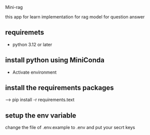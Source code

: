 Mini-rag

this app for learn implementation for rag model for question answer


## requiremets 

- python 3.12 or later

## install python using MiniConda

- Activate environment

## install the requirements packages
--> pip install -r requirements.text

## setup the env variable 

change the file of  .env.example to .env and put your secrt keys
